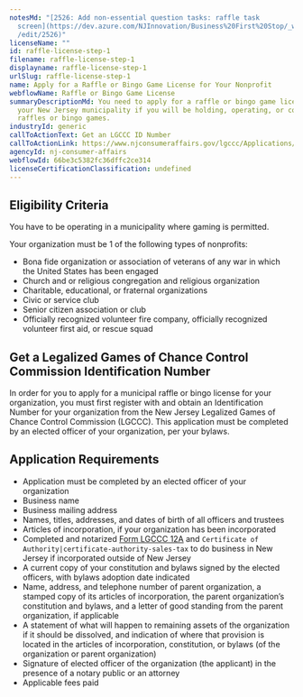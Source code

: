 ```yaml
---
notesMd: "[2526: Add non-essential question tasks: raffle task
  screen](https://dev.azure.com/NJInnovation/Business%20First%20Stop/_workitems\
  /edit/2526)"
licenseName: ""
id: raffle-license-step-1
filename: raffle-license-step-1
displayname: raffle-license-step-1
urlSlug: raffle-license-step-1
name: Apply for a Raffle or Bingo Game License for Your Nonprofit
webflowName: Raffle or Bingo Game License
summaryDescriptionMd: You need to apply for a raffle or bingo game license in
  your New Jersey municipality if you will be holding, operating, or conducting
  raffles or bingo games.
industryId: generic
callToActionText: Get an LGCCC ID Number
callToActionLink: https://www.njconsumeraffairs.gov/lgccc/Applications/Initial-Affidavit-and-Application-for-Biennial-Registration.pdf
agencyId: nj-consumer-affairs
webflowId: 66be3c5382fc36dffc2ce314
licenseCertificationClassification: undefined
---
```

## Eligibility Criteria

You have to be operating in a municipality where gaming is permitted.

Your organization must be 1 of the following types of nonprofits:

* Bona fide organization or association of veterans of any war in which the United States has been engaged
* Church and or religious congregation and religious organization
* Charitable, educational, or fraternal organizations
* Civic or service club
* Senior citizen association or club
* Officially recognized volunteer fire company, officially recognized volunteer first aid, or rescue squad

## Get a Legalized Games of Chance Control Commission Identification Number

In order for you to apply for a municipal raffle or bingo license for your organization, you must first register with and obtain an Identification Number for your organization from the New Jersey Legalized Games of Chance Control Commission (LGCCC). This application must be completed by an elected officer of your organization, per your bylaws.

## Application Requirements

* Application must be completed by an elected officer of your organization
* Business name
* Business mailing address
* Names, titles, addresses, and dates of birth of all officers and trustees
* Articles of incorporation, if your organization has been incorporated
* Completed and notarized [Form LGCCC 12A](https://www.njconsumeraffairs.gov/lgccc/Applications/Form-12A-Power-of-Attorney-Corporate.pdf) and `Certificate of Authority|certificate-authority-sales-tax` to do business in New Jersey if incorporated outside of New Jersey
* A current copy of your constitution and bylaws signed by the elected officers, with bylaws adoption date indicated
* Name, address, and telephone number of parent organization, a stamped copy of its articles of incorporation, the parent organization’s constitution and bylaws, and a letter of good standing from the parent organization, if applicable
* A statement of what will happen to remaining assets of the organization if it should be dissolved, and indication of where that provision is located in the articles of incorporation, constitution, or bylaws (of the organization or parent organization)
* Signature of elected officer of the organization (the applicant) in the presence of a notary public or an attorney
* Applicable fees paid